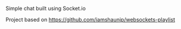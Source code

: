 Simple chat built using Socket.io

Project based on https://github.com/iamshaunjp/websockets-playlist

